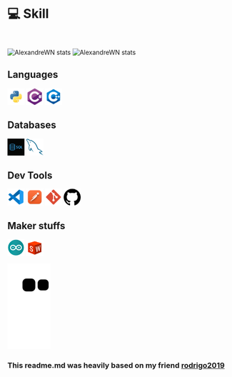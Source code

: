# 💻 Skill
<br />

![AlexandreWN stats](https://github-readme-stats.vercel.app/api/top-langs/?username=AlexandreWN&hide_border=true&layout=compact&langs_count=16&theme=radical)
![AlexandreWN stats](https://github-readme-stats.vercel.app/api?username=AlexandreWN&show_icons=true&theme=radical&hide=contribs,prs&cache_secons=1800&hide_border=true&include_all_commits=true&&count_private=true&count_ptivate=true)

## Languages
<p>
  <img  height="38" alingn="left" src="./public/images/python.png" alt="Python"/>
  <img  height="38" alingn="left" src="./public/images/csharp.png" alt="C#" />
  <img  height="38" alingn="left" src="./public/images/c++.png" alt="C++" />
</p>

## Databases
<p>
  <img  height="38" alingn="left" src="./public/images/sql.jpg" alt="SQL" />
  <img  height="38" alingn="left" src="./public/images/mysql.png" alt="MySQL" />
</p>

## Dev Tools
<p>  
  <img  height="38" alingn="left" src="./public/images/vscode.png" alt="VS Code" />
  <img  height="38" alingn="left" src="./public/images/postman.png" alt="Postman" />
  <img  height="38" alingn="left" src="./public/images/git.png" alt="Git" />
  <img  height="38" alingn="left" src="./public/images/github.png" alt="GitHub" />
</p>

## Maker stuffs
<p>
  <img  width="38" height="38" alingn="left" src="./public/images/arduino.png" alt="Arduino" />
  <img  width="38" height="36" alingn="left" src="./public/images/solidworks.png" alt="Solidworks" />
</p>

![Snake animation](https://github.com/AlexandreWN/AlexandreWN/blob/output/github-contribution-grid-snake.svg)

### This readme.md was heavily based on my friend [rodrigo2019](https://github.com/rodrigo2019)
